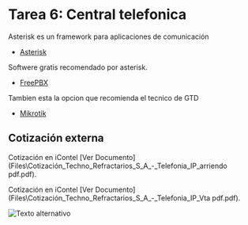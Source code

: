 # Tarea 6: Central telefonica



Asterisk es un framework para aplicaciones de comunicación
- [Asterisk](https://www.asterisk.org/)

Softwere gratis recomendado por asterisk.
- [FreePBX](https://www.freepbx.org/get-started/)


Tambien esta la opcion que recomienda el tecnico de GTD
- [Mikrotik](https://configurarmikrotikwireless.com/blog/priorizar-voip-con-mikrotik.html)


## Cotización externa 


Cotización en iContel [Ver Documento](Files\Cotización_Techno_Refractarios_S_A_-_Telefonia_IP_arriendo pdf.pdf).


Cotización en iContel [Ver Documento](Files\Cotización_Techno_Refractarios_S_A_-_Telefonia_IP_Vta pdf.pdf).


![Texto alternativo](URL_de_tu_imagen.jpg)